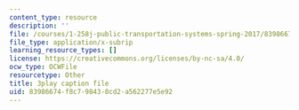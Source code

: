 ```yaml
---
content_type: resource
description: ''
file: /courses/1-258j-public-transportation-systems-spring-2017/83986674f8c798430cd2a562277e5e92_MlDdfgjpBe0.srt
file_type: application/x-subrip
learning_resource_types: []
license: https://creativecommons.org/licenses/by-nc-sa/4.0/
ocw_type: OCWFile
resourcetype: Other
title: 3play caption file
uid: 83986674-f8c7-9843-0cd2-a562277e5e92
---
```

